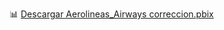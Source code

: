 📊 [Descargar Aerolineas_Airways correccion.pbix](https://github.com/AleGutierrez15/Aerovistas-Airways/releases)
